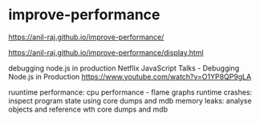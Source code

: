 # improve-performance
https://anil-raj.github.io/improve-performance/


https://anil-raj.github.io/improve-performance/display.html



debugging node.js in production
Netflix JavaScript Talks - Debugging Node.js in Production
https://www.youtube.com/watch?v=O1YP8QP9gLA

ruuntime performance: cpu performance - flame graphs
runtime crashes: inspect program state using core dumps and mdb
memory leaks: analyse objects and reference wth core dumps and mdb


